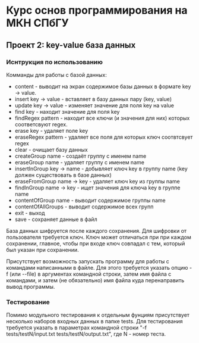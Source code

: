 # Курс основ программирования на МКН СПбГУ
## Проект 2: key-value база данных
### Иснтрукция по использованию

Комманды для работы с базой данных:

- content - выводит на экран содержимое базы данных в формате key -> value.
- insert key -> value - вставляет в базу данных пару (key, value)
- update key -> value - изменяет значение для поля key на value
- find key - находит значение для поля key
- findRegex pattern - находит все ключи (и значения для них) которых соответсвуют regex.
- erase key - удаляет поле key
- eraseRegex pattern - удаляет все поля для которых ключ соотвтсвует regex
- clear - очищает базу данных
- createGroup name - создаёт группу с именем name
- eraseGroup name - удаляет группу с именем name
- insertInGroup key -> name - добывляет ключ key в группу name (key должен существовать в базе данных)
- eraseFromGroup name -> key - удаляет ключ key из группы name
- findInGroup name -> key - ищет значения для ключа key в группе name
- contentOfGroup name - выводит содержимое группы name
- contentOfAllGroups - выводит содержимое всех групп
- exit - выход
- save - сохраняет данные в файл

База данных шифруется после каждого сохранения. Для шифровки от пользователя требуется ключ. Ключ может отличаться 
при при каждом сохранении, главное, чтобы при входе ключ совпадал с тем, который был указан при сохранении.

Присутствует возможность запускать программу для работы с командами написанными в файле. Для этого требуется указать
опцию -f (или --file) в аргументах командной строки, затем имя файла с командами, и затем (не обязательно) имя файла
куда перенаправить вывод программы.

### Тестирование
Помимо модульного тестирования к отдельным фунциям присутствует несколько наборов входных данных в папке tests.
Для тестирования требуется указать в параметрах командной строки "-f tests/testN/input.txt tests/testN/output.txt", где
N - номер теста.